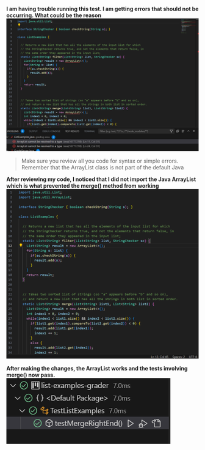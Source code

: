**I am having trouble running this test. I am getting errors that should not be occurring. What could be the reason**
![Image](ErrorlabR5.png)

> Make sure you review all you code for syntax or simple errors. Remember that the ArrayList class is not part of the default Java 

**After reviewing my code, I noticed that I did not import the Java ArrayList which is what prevented the merge() method from working**
![Image](ListExamples.png)

**After making the changes, the ArrayList works and the tests involving merge() now pass.**
![Image](testsLab7.png)



